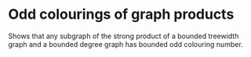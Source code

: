 # Odd colourings of graph products

Shows that any subgraph of the strong product of a bounded treewidth graph and a bounded degree graph has bounded odd colouring number.
